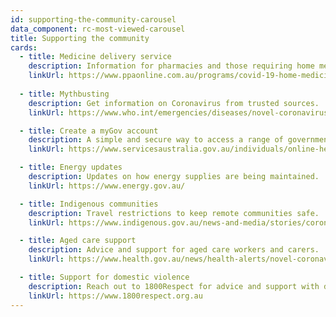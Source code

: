 ```yaml
---
id: supporting-the-community-carousel
data_component: rc-most-viewed-carousel
title: Supporting the community
cards:
  - title: Medicine delivery service
    description: Information for pharmacies and those requiring home medicine delivery. 
    linkUrl: https://www.ppaonline.com.au/programs/covid-19-home-medicine-service
      
  - title: Mythbusting
    description: Get information on Coronavirus from trusted sources.
    linkUrl: https://www.who.int/emergencies/diseases/novel-coronavirus-2019/advice-for-public/myth-busters

  - title: Create a myGov account
    description: A simple and secure way to access a range of government services online.
    linkUrl: https://www.servicesaustralia.gov.au/individuals/online-help/create-mygov-account

  - title: Energy updates
    description: Updates on how energy supplies are being maintained.
    linkUrl: https://www.energy.gov.au/

  - title: Indigenous communities
    description: Travel restrictions to keep remote communities safe.
    linkUrl: https://www.indigenous.gov.au/news-and-media/stories/coronavirus-communities-safe

  - title: Aged care support
    description: Advice and support for aged care workers and carers.
    linkUrl: https://www.health.gov.au/news/health-alerts/novel-coronavirus-2019-ncov-health-alert/coronavirus-covid-19-advice-for-the-health-and-aged-care-sector

  - title: Support for domestic violence
    description: Reach out to 1800Respect for advice and support with domestic violence during this time.
    linkUrl: https://www.1800respect.org.au
---
```

